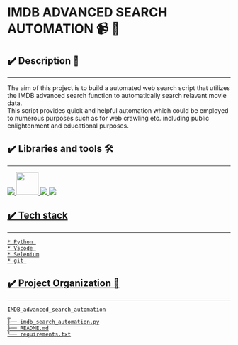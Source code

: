 # **IMDB ADVANCED SEARCH AUTOMATION 📹 🎥**



## ✔️ **Description** 📑
___
The aim of this project is to build a automated web search script that utilizes the IMDB advanced search function to automatically search relavant movie data.   
This script provides quick and helpful automation which could be employed to numerous purposes such as for web crawling etc. including public enlightenment and educational purposes.

<!--  -->

## **✔️ Libraries and tools 🛠️**
___
<a href="https://www.python.org" target="_blank"> <img src="https://img.icons8.com/color/48/000000/python.png"/> </a>
<a href="https://git-scm.com/" target="_blank"> <img src="https://img.icons8.com/color/48/000000/git.png" height="50"> </a>
<a href="https://code.visualstudio.com/" target="_blank"> <img src="https://img.icons8.com/color/48/000000/visual-studio-code-2019.png"/>
<img src="https://img.icons8.com/ios/50/000000/selenium-test-automation.png"/>



##  **✔️ Tech stack**
___
    * Python 
    * Vscode 
    * Selenium
    * git 
    

## **✔️ Project Organization 📌**
___
    IMDB_advanced_search_automation
    .
    ├── imdb_search_automation.py
    ├── README.md
    └── requirements.txt








